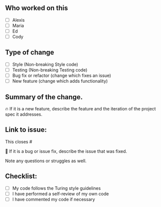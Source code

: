 ## Who worked on this

- [ ] Alexis
- [ ] Maria
- [ ] Ed
- [ ] Cody

## Type of change

- [ ] Style (Non-breaking Style code)
- [ ] Testing (Non-breaking Testing code)
- [ ] Bug fix or refactor (change which fixes an issue)
- [ ] New feature (change which adds functionality)

## Summary of the change.

🔥 If it is a new feature, describe the feature and the iteration of the project
spec it addresses.

## Link to issue:

This closes #

🐞 If it is a bug or issue fix, describe the issue that was fixed.

Note any questions or struggles as well.

## Checklist:

- [ ] My code follows the Turing style guidelines
- [ ] I have performed a self-review of my own code
- [ ] I have commented my code if necessary
